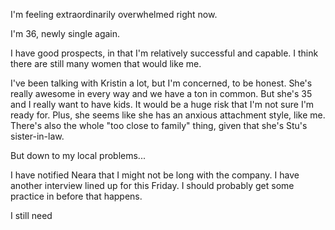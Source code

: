 
I'm feeling extraordinarily overwhelmed right now. 

I'm 36, newly single again.

I have good prospects, in that I'm relatively successful and capable. I think there are still many women that would like me. 

I've been talking with Kristin a lot, but I'm concerned, to be honest. She's really awesome in every way and we have a ton in common. But she's 35 and I really want to have kids. It would be a huge risk that I'm not sure I'm ready for. Plus, she seems like she has an anxious attachment style, like me. There's also the whole "too close to family" thing, given that she's Stu's sister-in-law.

But down to my local problems...

I have notified Neara that I might not be long with the company. I have another interview lined up for this Friday. I should probably get some practice in before that happens. 

I still need 


